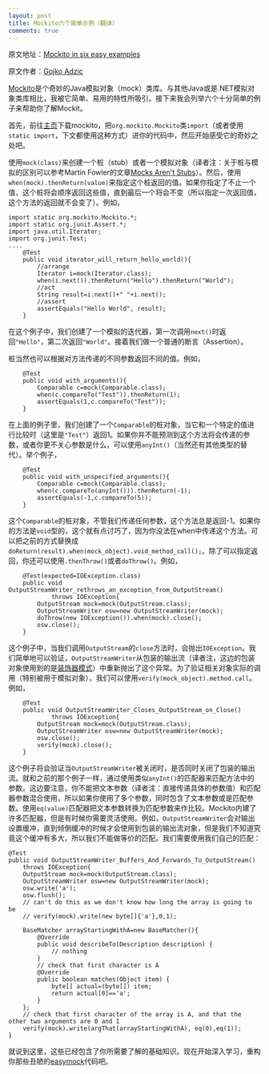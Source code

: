 ```yaml
---
layout: post
title: Mockito六个简单示例（翻译）
comments: true
---
```


原文地址：[Mockito in six easy examples][1]

原文作者：[Gojko Adzic][2]

[Mockito][3]是个奇妙的Java模拟对象（mock）类库。与其他Java或是.NET模拟对象类库相比，我被它简单、易用的特性所吸引。接下来我会列举六个十分简单的例子来帮助你了解Mockit。

首先，前往[主页][3]下载mockito，把`org.mockito.Mockito`类`import`（或者使用`static import`，下文都使用这种方式）进你的代码中，然后开始感受它的奇妙之处吧。

使用`mock(class)`来创建一个桩（stub）或者一个模拟对象（译者注：关于桩与模拟的区别可以参考Martin Fowler的文章[Mocks Aren't Stubs][4]）。然后，使用`when(mock).thenReturn(value)`来指定这个桩返回的值。如果你指定了不止一个值，这个桩将会顺序返回这些值，直到最后一个将会不变（所以指定一次返回值，这个方法的返回就不会变了）。例如，

    import static org.mockito.Mockito.*;
    import static org.junit.Assert.*;
    import java.util.Iterator;
    import org.junit.Test;
    ....
        @Test
        public void iterator_will_return_hello_world(){
            //arrange
            Iterator i=mock(Iterator.class);
            when(i.next()).thenReturn("Hello").thenReturn("World");
            //act
            String result=i.next()+" "+i.next();
            //assert
            assertEquals("Hello World", result);
        }
    

在这个例子中，我们创建了一个模拟的迭代器，第一次调用`next()`时返回`"Hello"`，第二次返回`"World"`。接着我们做一个普通的断言（Assertion）。

桩当然也可以根据对方法传递的不同参数返回不同的值。例如，

        @Test
        public void with_arguments(){
            Comparable c=mock(Comparable.class);
            when(c.compareTo("Test")).thenReturn(1);
            assertEquals(1,c.compareTo("Test"));
        }
    

在上面的例子里，我们创建了一个`Comparable`的桩对象，当它和一个特定的值进行比较时（这里是`"Test"`）返回1。如果你并不能预测到这个方法将会传递的参数，或者你更不关心参数是什么，可以使用`anyInt()`（当然还有其他类型的替代）。举个例子，

        @Test
        public void with_unspecified_arguments(){
            Comparable c=mock(Comparable.class);
            when(c.compareTo(anyInt())).thenReturn(-1);
            assertEquals(-1,c.compareTo(5));
        }
    

这个`Comparable`的桩对象，不管我们传递任何参数，这个方法总是返回-1。如果你的方法是`void`型的，这个就有点讨巧了，因为你没法在when中传递这个方法。可以把之前的方式替换成`doReturn(result).when(mock_object).void_method_call();`。除了可以指定返回，你还可以使用`.thenThrow()`或者`doThrow()`。例如，

        @Test(expected=IOException.class)
        public void OutputStreamWriter_rethrows_an_exception_from_OutputStream() 
                throws IOException{
            OutputStream mock=mock(OutputStream.class);
            OutputStreamWriter osw=new OutputStreamWriter(mock);
            doThrow(new IOException()).when(mock).close();
            osw.close();
        }
    

这个例子中，当我们调用`OutputStream`的`close`方法时，会抛出`IOException`。我们简单地可以验证，`OutputStreamWriter`从包装的输出流（译者注，这边的包装对象使用到的是[装饰器模式][5]）中重新抛出了这个异常。为了验证相关对象实际的调用（特别被用于模拟对象），我们可以使用`verify(mock_object).method.call`。例如，

        @Test
        public void OutputStreamWriter_Closes_OutputStream_on_Close()
                throws IOException{
            OutputStream mock=mock(OutputStream.class);
            OutputStreamWriter osw=new OutputStreamWriter(mock);
            osw.close();
            verify(mock).close();
        }
    

这个例子将会验证当`OutputStreamWriter`被关闭时，是否同时关闭了包装的输出流。就和之前的那个例子一样，通过使用类似`anyInt()`的匹配器来匹配方法中的参数。这边要注意，你不能把文本参数（译者注：直接传递具体的参数值）和匹配器参数混合使用，所以如果你使用了多个参数，同时包含了文本参数或是匹配参数。使用`eq(value)`匹配器把文本参数转换为匹配参数来作比较。Mockito内建了许多匹配器，但是有时候你需要灵活使用。例如，`OutputStreamWriter`会对输出设置缓冲，直到倾倒缓冲的时候才会使用到包装的输出流对象，但是我们不知道究竟这个缓冲有多大，所以我们不能做等价的匹配。我们需要使用我们自己的匹配：

    @Test
    public void OutputStreamWriter_Buffers_And_Forwards_To_OutputStream() 
        throws IOException{     
        OutputStream mock=mock(OutputStream.class);
        OutputStreamWriter osw=new OutputStreamWriter(mock);
        osw.write('a');
        osw.flush();
        // can't do this as we don't know how long the array is going to be
        // verify(mock).write(new byte[]{'a'},0,1);
    
        BaseMatcher arrayStartingWithA=new BaseMatcher(){
            @Override
            public void describeTo(Description description) {
                // nothing
            }
            // check that first character is A
            @Override
            public boolean matches(Object item) {
                byte[] actual=(byte[]) item;
                return actual[0]=='a';
            }
        };
        // check that first character of the array is A, and that the other two arguments are 0 and 1
        verify(mock).write(argThat(arrayStartingWithA), eq(0),eq(1));   
    }
    

就说到这里，这些已经包含了你所需要了解的基础知识。现在开始深入学习，重构你那些丑陋的[easymock][6]代码吧。

 [1]: http://gojko.net/2009/10/23/mockito-in-six-easy-examples/
 [2]: http://gojko.net/author/admin/
 [3]: http://mockito.org/
 [4]: http://martinfowler.com/articles/mocksArentStubs.html
 [5]: http://en.wikipedia.org/wiki/Decorator_pattern
 [6]: http://easymock.org/
